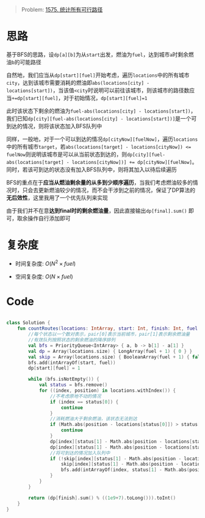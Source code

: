 > Problem: [1575. 统计所有可行路径](https://leetcode.cn/problems/count-all-possible-routes/description/)

# 思路
基于BFS的思路，设`dp[a][b]`为从`start`出发，燃油为`fuel`，达到城市`a`时剩余燃油`b`的可能路径

自然地，我们应当从`dp[start][fuel]`开始考虑，遍历`locations`中的所有城市`city`，达到该城市需要消耗的燃油即`abs(locations[city] - locations[start])`，当该值`<city`时说明可以前往该城市，则该城市的路径数应当`+=dp[start][fuel]`，对于初始情况，`dp[start][fuel]=1`

此时该状态下剩余的燃油为`fuel-abs(locations[city] - locations[start])`，我们已知`dp[city][fuel-abs(locations[city] - locations[start])]`是一个可到达的情况，则将该状态加入BFS队列中

同样，一般地，对于一个可以到达的情况`dp[cityNow][fuelNow]`，遍历`locations`中的所有城市`target`，若`abs(locations[target] - locations[cityNow]) <= fuelNow`则说明该城市是可以从当前状态到达的，则`dp[city][fuel-abs(locations[target] - locations[cityNow])] += dp[cityNow][fuelNow]`。同时，若该可到达的状态没有加入BFS队列中，则将其加入以待后续遍历

BFS的重点在于**应当从燃油剩余量的从多到少顺序遍历**，当我们考虑燃油较多的情况时，只会去更新燃油较少的情况，而不会干涉到之前的情况，保证了DP算法的**无后效性**，这里我用了一个优先队列来实现

由于我们并不在意**达到final时的剩余燃油量**，因此直接输出`dp[final].sum()`
即可，取余操作自行添加即可

# 复杂度
- 时间复杂度:  $O(N^2 \times fuel)$

- 空间复杂度:  $O(N \times fuel)$

# Code
```Kotlin []

class Solution {
    fun countRoutes(locations: IntArray, start: Int, finish: Int, fuel: Int): Int {
        //每个状态以一个数对表示，pair[0]表示当前城市，pair[1]表示剩余燃油量
        //有效队列按照状态的剩余燃油的降序排列
        val bfs = PriorityQueue<IntArray> { a, b -> b[1] - a[1] }
        val dp = Array(locations.size) { LongArray(fuel + 1) { 0 } }
        val skip = Array(locations.size) { BooleanArray(fuel + 1) { false } }
        bfs.add(intArrayOf(start, fuel))
        dp[start][fuel] = 1

        while (bfs.isNotEmpty()) {
            val status = bfs.remove()
            for ((index, position) in locations.withIndex()) {
                //不考虑原地不动的情况
                if (index == status[0]) {
                    continue
                }
                //消耗燃油大于剩余燃油，该状态无法到达
                if (Math.abs(position - locations[status[0]]) > status[1]) {
                    continue
                }
                dp[index][status[1] - Math.abs(position - locations[status[0]])] += dp[status[0]][status[1]]
                dp[index][status[1] - Math.abs(position - locations[status[0]])] %= (1e9+7).toLong()
                //将可到达的情况加入队列中
                if (!skip[index][status[1] - Math.abs(position - locations[status[0]])]) {
                    skip[index][status[1] - Math.abs(position - locations[status[0]])] = true
                    bfs.add(intArrayOf(index, status[1] - Math.abs(position - locations[status[0]])))
                }
            }
        }

        return (dp[finish].sum() % ((1e9+7).toLong())).toInt()
    }
}
```
